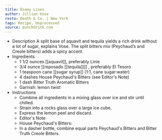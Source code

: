 ```yaml
---
title: Enemy Lines
author: Jillian Vose
resto: Death & Co. | New York
tags: Recipe, Unprocessed
source: punchdrink.com
---
```


- Description
  A split base of aquavit and tequila yields a rich drink without a lot of sugar, explains Vose. The split bitters mix (Peychaud’s and Creole bitters) adds a spicy accent.
- Ingredients
	- 1 1/2 ounces [[aquavit]], preferably Linie
	- 3/4 ounce [[reposado [[tequila]]]] , preferably El Tesoro
	- 1 teaspoon cane [[sugar syrup]] (1:1, cane sugar:water)
	- 4 dashes House Peychaud's Bitters (see Editor's Note)
	- 1 dash Bitter Truth Aromatic Bitters
	- Garnish: lemon twist
- Instructions
	- Combine all ingredients in a mixing glass over ice and stir until chilled.
	- Strain into a rocks glass over a large ice cube.
	- Express the lemon peel and discard.
	- Editor's Note
	- House Peychaud's Bitters:
	- In a dasher bottle, combine equal parts Peychaud's Bitters and Bitter Truth Creole Bitters.